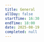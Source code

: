 ```yaml
---
title: General
allDay: false
startTime: 16:30
endTime: 18:00
date: 2025-08-19
completed: null
---
```

